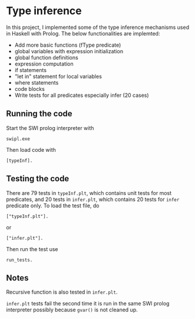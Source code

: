 # Type inference
In this project, I implemented some of the type inference mechanisms used in Haskell with Prolog. 
The below functionalities are implemted:

* Add more basic functions (fType predicate)
* global variables with expression initialization
* global function definitions
* expression computation
* if statements
* "let in" statement for local variables
* where statements
* code blocks
* Write tests for all predicates especially infer (20 cases)

## Running the code
Start the SWI prolog interpreter with
```
swipl.exe
```
Then load code with
```
[typeInf].
```

## Testing the code
There are 79 tests in ```typeInf.plt```, which contains unit tests for most predicates, and 20 tests in ```infer.plt```, which contains 20 tests for ```infer``` predicate only.
To load the test file, do
```
["typeInf.plt"].
```
or 
```
["infer.plt"].
```
Then run the test use 
```
run_tests.
```

## Notes
Recursive function is also tested in ```infer.plt```.

```infer.plt``` tests fail the second time it is run in the same SWI prolog interpreter possibly because ```gvar()``` is not cleaned up.
